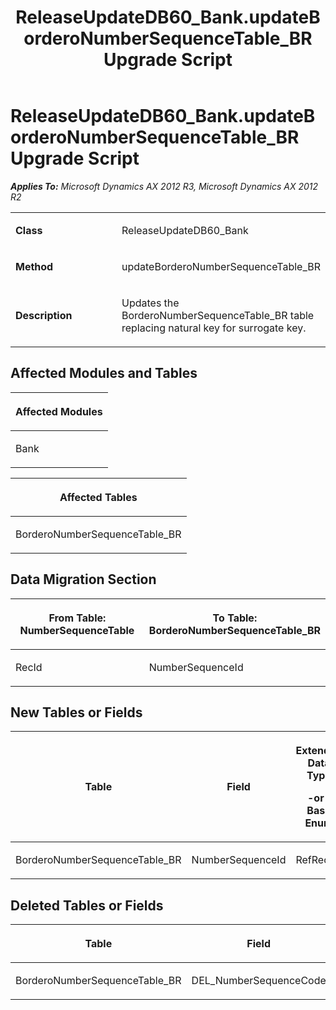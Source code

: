 ﻿---
title: ReleaseUpdateDB60_Bank.updateBorderoNumberSequenceTable_BR Upgrade Script
TOCTitle: ReleaseUpdateDB60_Bank.updateBorderoNumberSequenceTable_BR Upgrade Script
ms:assetid: 2ef85308-25fd-a467-fd3f-ace186d65228
ms:mtpsurl: https://msdn.microsoft.com/en-us/library/JJ736030(v=AX.60)
ms:contentKeyID: 49707445
ms.date: 05/18/2015
mtps_version: v=AX.60
---

# ReleaseUpdateDB60\_Bank.updateBorderoNumberSequenceTable\_BR Upgrade Script 


_**Applies To:** Microsoft Dynamics AX 2012 R3, Microsoft Dynamics AX 2012 R2_

<table>
<colgroup>
<col style="width: 50%" />
<col style="width: 50%" />
</colgroup>
<tbody>
<tr class="odd">
<td><p><strong>Class</strong></p></td>
<td><p>ReleaseUpdateDB60_Bank</p></td>
</tr>
<tr class="even">
<td><p><strong>Method</strong></p></td>
<td><p>updateBorderoNumberSequenceTable_BR</p></td>
</tr>
<tr class="odd">
<td><p><strong>Description</strong></p></td>
<td><p>Updates the BorderoNumberSequenceTable_BR table replacing natural key for surrogate key.</p></td>
</tr>
</tbody>
</table>


## Affected Modules and Tables

<table>
<colgroup>
<col style="width: 100%" />
</colgroup>
<thead>
<tr class="header">
<th><p>Affected Modules</p></th>
</tr>
</thead>
<tbody>
<tr class="odd">
<td><p>Bank</p></td>
</tr>
</tbody>
</table>


<table>
<colgroup>
<col style="width: 100%" />
</colgroup>
<thead>
<tr class="header">
<th><p>Affected Tables</p></th>
</tr>
</thead>
<tbody>
<tr class="odd">
<td><p>BorderoNumberSequenceTable_BR</p></td>
</tr>
</tbody>
</table>


## Data Migration Section

<table>
<colgroup>
<col style="width: 50%" />
<col style="width: 50%" />
</colgroup>
<thead>
<tr class="header">
<th><p>From Table: NumberSequenceTable</p></th>
<th><p>To Table: BorderoNumberSequenceTable_BR</p></th>
</tr>
</thead>
<tbody>
<tr class="odd">
<td><p>RecId</p></td>
<td><p>NumberSequenceId</p></td>
</tr>
</tbody>
</table>


## New Tables or Fields

<table>
<colgroup>
<col style="width: 33%" />
<col style="width: 33%" />
<col style="width: 33%" />
</colgroup>
<thead>
<tr class="header">
<th><p>Table</p></th>
<th><p>Field</p></th>
<th><p>Extended Data Type</p>
<p>-or- Base Enum</p></th>
</tr>
</thead>
<tbody>
<tr class="odd">
<td><p>BorderoNumberSequenceTable_BR</p></td>
<td><p>NumberSequenceId</p></td>
<td><p>RefRecId</p></td>
</tr>
</tbody>
</table>


## Deleted Tables or Fields

<table>
<colgroup>
<col style="width: 50%" />
<col style="width: 50%" />
</colgroup>
<thead>
<tr class="header">
<th><p>Table</p></th>
<th><p>Field</p></th>
</tr>
</thead>
<tbody>
<tr class="odd">
<td><p>BorderoNumberSequenceTable_BR</p></td>
<td><p>DEL_NumberSequenceCode</p></td>
</tr>
</tbody>
</table>

  


